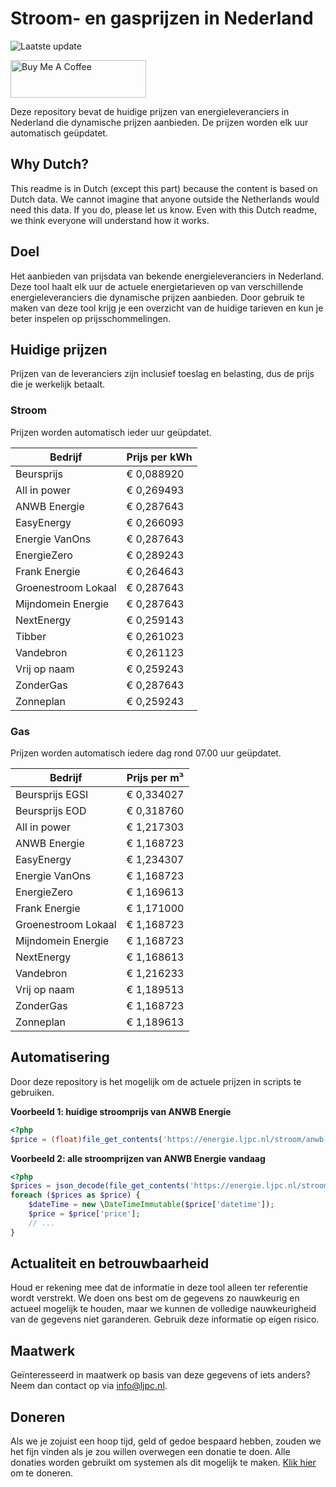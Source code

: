 # Stroom- en gasprijzen in Nederland

![Laatste update](https://img.shields.io/badge/laatste%20update-2024--09--20%2009%3A00%20CET-brightgreen)

<a href="https://www.buymeacoffee.com/Lars-" target="_blank"><img src="https://cdn.buymeacoffee.com/buttons/v2/default-orange.png" alt="Buy Me A Coffee" height="60" style="height: 60px !important;width: 217px !important;" ></a>

Deze repository bevat de huidige prijzen van energieleveranciers in Nederland die dynamische prijzen aanbieden. De prijzen worden elk uur automatisch geüpdatet.

## Why Dutch?

This readme is in Dutch (except this part) because the content is based on Dutch data. We cannot imagine that anyone outside the Netherlands would need this data. If you do, please let us know. Even with this Dutch readme, we think
everyone will understand how it works.

## Doel

Het aanbieden van prijsdata van bekende energieleveranciers in Nederland. Deze tool haalt elk uur de actuele energietarieven op van verschillende energieleveranciers die dynamische prijzen aanbieden. Door gebruik te maken van deze tool
krijg je een overzicht van de huidige tarieven en kun je beter inspelen op prijsschommelingen.

## Huidige prijzen

Prijzen van de leveranciers zijn inclusief toeslag en belasting, dus de prijs die je werkelijk betaalt.

### Stroom

Prijzen worden automatisch ieder uur geüpdatet.

 Bedrijf | Prijs per kWh 
---------|---------------
Beursprijs | € 0,088920
All in power | € 0,269493
ANWB Energie | € 0,287643
EasyEnergy | € 0,266093
Energie VanOns | € 0,287643
EnergieZero | € 0,289243
Frank Energie | € 0,264643
Groenestroom Lokaal | € 0,287643
Mijndomein Energie | € 0,287643
NextEnergy | € 0,259143
Tibber | € 0,261023
Vandebron | € 0,261123
Vrij op naam | € 0,259243
ZonderGas | € 0,287643
Zonneplan | € 0,259243


### Gas

Prijzen worden automatisch iedere dag rond 07.00 uur geüpdatet.

 Bedrijf | Prijs per m³ 
---------|--------------
Beursprijs EGSI | € 0,334027
Beursprijs EOD | € 0,318760
All in power | € 1,217303
ANWB Energie | € 1,168723
EasyEnergy | € 1,234307
Energie VanOns | € 1,168723
EnergieZero | € 1,169613
Frank Energie | € 1,171000
Groenestroom Lokaal | € 1,168723
Mijndomein Energie | € 1,168723
NextEnergy | € 1,168613
Vandebron | € 1,216233
Vrij op naam | € 1,189513
ZonderGas | € 1,168723
Zonneplan | € 1,189613


## Automatisering

Door deze repository is het mogelijk om de actuele prijzen in scripts te gebruiken.

**Voorbeeld 1: huidige stroomprijs van ANWB Energie**

```php
<?php
$price = (float)file_get_contents('https://energie.ljpc.nl/stroom/anwb-energie-nu.txt');

```

**Voorbeeld 2: alle stroomprijzen van ANWB Energie vandaag**

```php
<?php
$prices = json_decode(file_get_contents('https://energie.ljpc.nl/stroom/all-in-power-vandaag.json'),true);
foreach ($prices as $price) {
    $dateTime = new \DateTimeImmutable($price['datetime']);
    $price = $price['price'];
    // ...
}
```

## Actualiteit en betrouwbaarheid

Houd er rekening mee dat de informatie in deze tool alleen ter referentie wordt verstrekt. We doen ons best om de gegevens zo nauwkeurig en actueel mogelijk te houden, maar we kunnen de volledige nauwkeurigheid van de gegevens niet
garanderen. Gebruik deze informatie op eigen risico.

## Maatwerk

Geïnteresseerd in maatwerk op basis van deze gegevens of iets anders? Neem dan contact op
via [info@ljpc.nl](mailto:info@ljpc.nl?subject=Energie%20prijzen).

## Doneren

Als we je zojuist een hoop tijd, geld of gedoe bespaard hebben, zouden we het fijn vinden als je zou willen overwegen een
donatie te doen. Alle donaties worden gebruikt om systemen als dit mogelijk te
maken. [Klik hier](https://www.buymeacoffee.com/Lars-) om te doneren.
